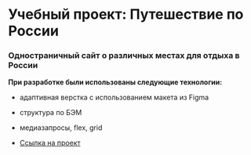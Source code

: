 # Учебный проект: Путешествие по России

### Одностраничный сайт о различных местах для отдыха в России

**При разработке были использованы следующие технологии:**
* адаптивная верстка с использованием макета из Figma
* структура по БЭМ
* медиазапросы, flex, grid


* [Ссылка на проект](https://lilitru.github.io/russian-travel/)


